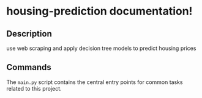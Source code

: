 # housing-prediction documentation!

## Description

use web scraping and apply decision tree models to predict housing prices

## Commands

The `main.py` script contains the central entry points for common tasks related to this project.
